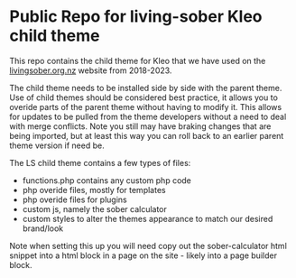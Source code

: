 # Public Repo for living-sober Kleo child theme

This repo contains the child theme for Kleo that we have used on the [livingsober.org.nz](https://livingsober.org.nz) website from 2018-2023.

The child theme needs to be installed side by side with the parent theme. Use of child themes should be considered best practice, it allows you to overide parts of the parent theme without having to modify it. This allows for updates to be pulled from the theme developers without a need to deal with merge conflicts. Note you still may have braking changes that are being imported, but at least this way you can roll back to an earlier parent theme version if need be.

The LS child theme contains a few types of files:

-   functions.php contains any custom php code
-   php overide files, mostly for templates
-   php overide files for plugins
-   custom js, namely the sober calculator
-   custom styles to alter the themes appearance to match our desired brand/look

Note when setting this up you will need copy out the sober-calculator html snippet into a html block in a page on the site - likely into a page builder block.
